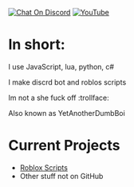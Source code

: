 [![Chat On Discord](https://img.shields.io/badge/discord-%237289DA.svg?&style=for-the-badge&logo=discord&logoColor=white)][discord]
[![YouTube](https://img.shields.io/badge/youtube-%23FF0000.svg?&style=for-the-badge&logo=youtube&logoColor=white)][youtube]

# In short:  
  
I use JavaScript, lua, python, c#  
  
I make discrd bot and roblos scripts  
  
Im not a she fuck off :trollface:  
  
Also known as YetAnotherDumbBoi  
  
# Current Projects  

* [Roblox Scripts](https://github.com/Error-Cezar/Roblox-Scripts)
* Other stuff not on GitHub

[youtube]: https://www.youtube.com/channel/UCWFBwi8xj23GzE5SW3rlD1Q
[discord]: https://discord.gg/tYwnHCme4W

